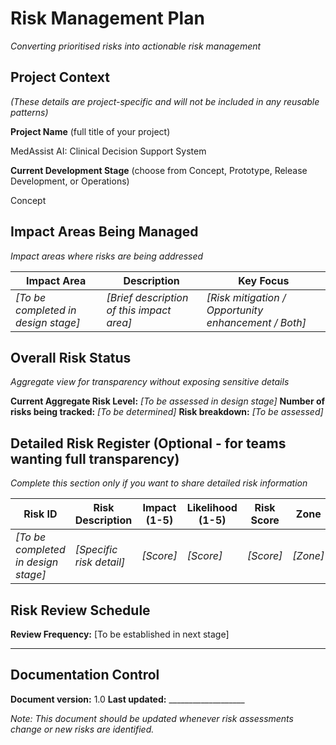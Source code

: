 # Risk Management Plan

*Converting prioritised risks into actionable risk management*

## Project Context
*(These details are project-specific and will not be included in any reusable patterns)*

**Project Name** (full title of your project)
<!--%PROJ_NAME-->MedAssist AI: Clinical Decision Support System

**Current Development Stage** (choose from Concept, Prototype, Release Development, or Operations)
<!--%CURRENT_STAGE-->Concept

## Impact Areas Being Managed
*Impact areas where risks are being addressed*
<!--%IMP_RISKS-->
| Impact Area | Description | Key Focus |
|-------------|-------------|------------|
| *[To be completed in design stage]* | *[Brief description of this impact area]* | *[Risk mitigation / Opportunity enhancement / Both]* |

## Overall Risk Status
*Aggregate view for transparency without exposing sensitive details*

**Current Aggregate Risk Level:** <!--%RISK_STATUS-->*[To be assessed in design stage]*
**Number of risks being tracked:** <!--%RISK_COUNT-->*[To be determined]*
**Risk breakdown:** <!--%RISK_BREAKDOWN-->*[To be assessed]*

## Detailed Risk Register (Optional - for teams wanting full transparency)
*Complete this section only if you want to share detailed risk information*
<!--%RISK_REG-->
| Risk ID | Risk Description | Impact (1-5) | Likelihood (1-5) | Risk Score | Zone | Mitigation Strategy |
|---------|------------------|---------------|-------------------|------------|------|---------------------|
| *[To be completed in design stage]* | *[Specific risk detail]* | *[Score]* | *[Score]* | *[Score]* | *[Zone]* | *[Mitigation approach]* |

## Risk Review Schedule
**Review Frequency:** [To be established in next stage]

---

## Documentation Control
**Document version:** 1.0
**Last updated:** ___________________

*Note: This document should be updated whenever risk assessments change or new risks are identified.*
